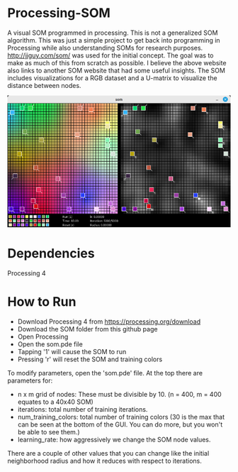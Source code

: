 # Processing-SOM
A visual SOM programmed in processing. This is not a generalized SOM algorithm. This was just a simple project to get back into programming in Processing while also understanding SOMs for research purposes. http://jjguy.com/som/ was used for the initial concept. The goal was to make as much of this from scratch as possible. I believe the above website also links to another SOM website that had some useful insights. The SOM includes visualizations for a RGB dataset and a U-matrix to visualize the distance between nodes.

![RGB SOM with U-Matrix](https://github.com/jesse-ables/Processing-SOM/blob/main/som_screenshot.png)

# Dependencies
Processing 4



# How to Run
- Download Processing 4 from https://processing.org/download
- Download the SOM folder from this github page
- Open Processing
- Open the som.pde file
- Tapping '1' will cause the SOM to run
- Pressing 'r' will reset the SOM and training colors

To modify parameters, open the 'som.pde' file. At the top there are parameters for:
- n x m grid of nodes: These must be divisible by 10. (n = 400, m = 400 equates to a 40x40 SOM)
- iterations: total number of training iterations.
- num_training_colors: total number of training colors (30 is the max that can be seen at the bottom of the GUI. You can do more, but you won't be able to see them.)
- learning_rate: how aggressively we change the SOM node values.

There are a couple of other values that you can change like the initial neighborhood radius and how it reduces with respect to iterations.
